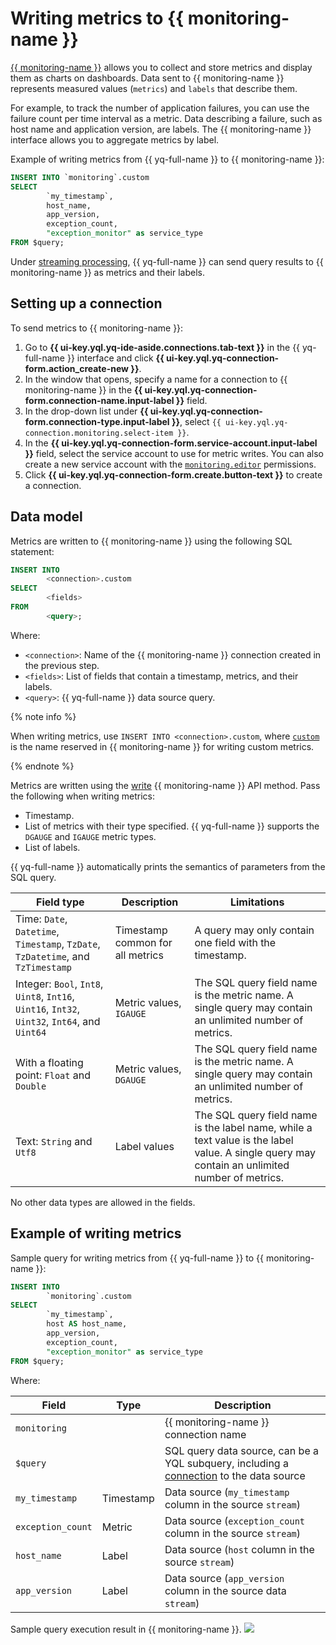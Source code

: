 # Writing metrics to {{ monitoring-name }}

[{{ monitoring-name }}](../../monitoring/concepts/index.md) allows you to collect and store metrics and display them as charts on dashboards. Data sent to {{ monitoring-name }} represents measured values (`metrics`) and `labels` that describe them.

For example, to track the number of application failures, you can use the failure count per time interval as a metric. Data describing a failure, such as host name and application version, are labels. The {{ monitoring-name }} interface allows you to aggregate metrics by label.

Example of writing metrics from {{ yq-full-name }} to {{ monitoring-name }}:

```sql
INSERT INTO `monitoring`.custom
SELECT
        `my_timestamp`,
        host_name,
        app_version,
        exception_count,
        "exception_monitor" as service_type
FROM $query;
```

Under [streaming processing](../concepts/stream-processing.md), {{ yq-full-name }} can send query results to {{ monitoring-name }} as metrics and their labels.

## Setting up a connection

To send metrics to {{ monitoring-name }}:
1. Go to **{{ ui-key.yql.yq-ide-aside.connections.tab-text }}** in the {{ yq-full-name }} interface and click **{{ ui-key.yql.yq-connection-form.action_create-new }}**.
1. In the window that opens, specify a name for a connection to {{ monitoring-name }} in the **{{ ui-key.yql.yq-connection-form.connection-name.input-label }}** field.
1. In the drop-down list under **{{ ui-key.yql.yq-connection-form.connection-type.input-label }}**, select `{{ ui-key.yql.yq-connection.monitoring.select-item }}`.
1. In the **{{ ui-key.yql.yq-connection-form.service-account.input-label }}** field, select the service account to use for metric writes. You can also create a new service account with the [`monitoring.editor`](../../monitoring/security/index.md) permissions.
1. Click **{{ ui-key.yql.yq-connection-form.create.button-text }}** to create a connection.

## Data model

Metrics are written to {{ monitoring-name }} using the following SQL statement:

```sql
INSERT INTO
        <connection>.custom
SELECT
        <fields>
FROM
        <query>;
```

Where:

- `<connection>`: Name of the {{ monitoring-name }} connection created in the previous step.
- `<fields>`: List of fields that contain a timestamp, metrics, and their labels.
- `<query>`: {{ yq-full-name }} data source query.

{% note info %}

When writing metrics, use `INSERT INTO <connection>.custom`, where [`custom`](../../monitoring/api-ref/MetricsData/write.md#query_params) is the name reserved in {{ monitoring-name }} for writing custom metrics.

{% endnote %}

Metrics are written using the [write](../../monitoring/api-ref/MetricsData/write.md) {{ monitoring-name }} API method. Pass the following when writing metrics:
- Timestamp.
- List of metrics with their type specified. {{ yq-full-name }} supports the `DGAUGE` and `IGAUGE` metric types.
- List of labels.

{{ yq-full-name }} automatically prints the semantics of parameters from the SQL query.

| Field type | Description | Limitations |
|---|---|---|
| Time: `Date`, `Datetime`, `Timestamp`, `TzDate`,` TzDatetime`, and `TzTimestamp` | Timestamp common for all metrics | A query may only contain one field with the timestamp. |
| Integer: `Bool`, `Int8`, `Uint8`, `Int16`, `Uint16`, `Int32`, `Uint32`, `Int64`, and `Uint64` | Metric values, `IGAUGE` | The SQL query field name is the metric name. A single query may contain an unlimited number of metrics. |
| With a floating point: `Float` and `Double` | Metric values, `DGAUGE` | The SQL query field name is the metric name. A single query may contain an unlimited number of metrics. |
| Text: `String` and `Utf8` | Label values | The SQL query field name is the label name, while a text value is the label value. A single query may contain an unlimited number of metrics. |

No other data types are allowed in the fields.

## Example of writing metrics

Sample query for writing metrics from {{ yq-full-name }} to {{ monitoring-name }}:

```sql
INSERT INTO
        `monitoring`.custom
SELECT
        `my_timestamp`,
        host AS host_name,
        app_version,
        exception_count,
        "exception_monitor" as service_type
FROM $query;
```

Where:

|Field|Type|Description|
|--|---|---|
|`monitoring`| |{{ monitoring-name }} connection name|
|`$query`| |SQL query data source, can be a YQL subquery, including a [connection](../quickstart/streaming-example.md) to the data source|
|`my_timestamp`| Timestamp| Data source (`my_timestamp` column in the source `stream`)|
|`exception_count`|Metric| Data source (`exception_count` column in the source `stream`)|
|`host_name`|Label| Data source (`host` column in the source `stream`)|
|`app_version`|Label| Data source (`app_version` column in the source data `stream`)|

Sample query execution result in {{ monitoring-name }}.
![](../../_assets/query/monitoring-example.png)
